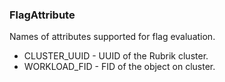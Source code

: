### FlagAttribute
Names of attributes supported for flag evaluation.

- CLUSTER_UUID - UUID of the Rubrik cluster.
- WORKLOAD_FID - FID of the object on cluster.
